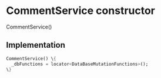 


# CommentService constructor







CommentService()





## Implementation

```dart
CommentService() \{
  _dbFunctions = locator<DataBaseMutationFunctions>();
\}
```







